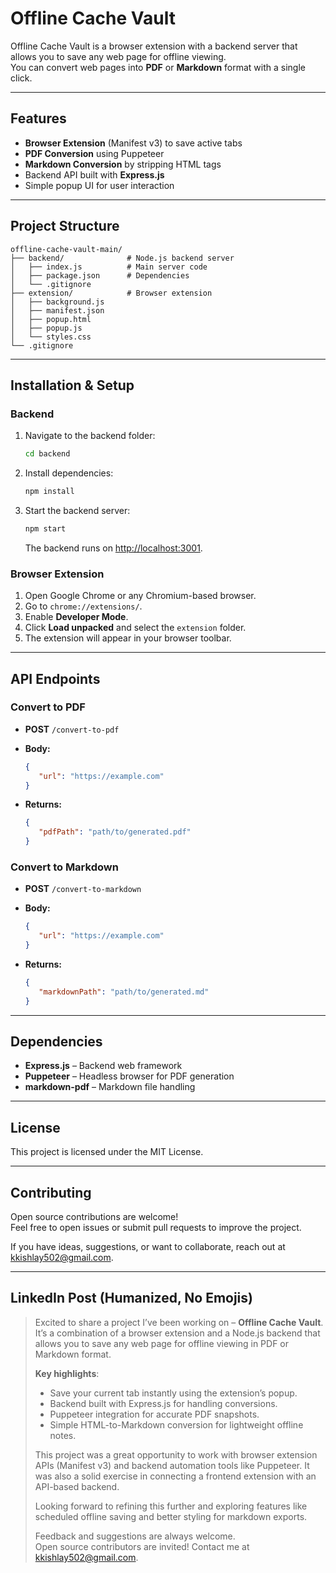 # Offline Cache Vault

Offline Cache Vault is a browser extension with a backend server that allows you to save any web page for offline viewing.  
You can convert web pages into **PDF** or **Markdown** format with a single click.

---

## Features

- **Browser Extension** (Manifest v3) to save active tabs
- **PDF Conversion** using Puppeteer
- **Markdown Conversion** by stripping HTML tags
- Backend API built with **Express.js**
- Simple popup UI for user interaction

---

## Project Structure

```
offline-cache-vault-main/
├── backend/              # Node.js backend server
│   ├── index.js          # Main server code
│   ├── package.json      # Dependencies
│   └── .gitignore
├── extension/            # Browser extension
│   ├── background.js
│   ├── manifest.json
│   ├── popup.html
│   ├── popup.js
│   └── styles.css
└── .gitignore
```

---

## Installation & Setup

### Backend

1. Navigate to the backend folder:

    ```bash
    cd backend
    ```

2. Install dependencies:

    ```bash
    npm install
    ```

3. Start the backend server:

    ```bash
    npm start
    ```

    The backend runs on [http://localhost:3001](http://localhost:3001).

### Browser Extension

1. Open Google Chrome or any Chromium-based browser.
2. Go to `chrome://extensions/`.
3. Enable **Developer Mode**.
4. Click **Load unpacked** and select the `extension` folder.
5. The extension will appear in your browser toolbar.

---

## API Endpoints

### Convert to PDF

- **POST** `/convert-to-pdf`
- **Body:**

  ```json
  {
     "url": "https://example.com"
  }
  ```

- **Returns:**

  ```json
  {
     "pdfPath": "path/to/generated.pdf"
  }
  ```

### Convert to Markdown

- **POST** `/convert-to-markdown`
- **Body:**

  ```json
  {
     "url": "https://example.com"
  }
  ```

- **Returns:**

  ```json
  {
     "markdownPath": "path/to/generated.md"
  }
  ```

---

## Dependencies

- **Express.js** – Backend web framework
- **Puppeteer** – Headless browser for PDF generation
- **markdown-pdf** – Markdown file handling

---

## License

This project is licensed under the MIT License.

---

## Contributing

Open source contributions are welcome!  
Feel free to open issues or submit pull requests to improve the project.

If you have ideas, suggestions, or want to collaborate, reach out at [kkishlay502@gmail.com](mailto:kkishlay502@gmail.com).

---

## LinkedIn Post (Humanized, No Emojis)

> Excited to share a project I’ve been working on – **Offline Cache Vault**.  
> It’s a combination of a browser extension and a Node.js backend that allows you to save any web page for offline viewing in PDF or Markdown format.  
>
> **Key highlights**:  
> - Save your current tab instantly using the extension’s popup.  
> - Backend built with Express.js for handling conversions.  
> - Puppeteer integration for accurate PDF snapshots.  
> - Simple HTML-to-Markdown conversion for lightweight offline notes.  
>
> This project was a great opportunity to work with browser extension APIs (Manifest v3) and backend automation tools like Puppeteer. It was also a solid exercise in connecting a frontend extension with an API-based backend.  
>
> Looking forward to refining this further and exploring features like scheduled offline saving and better styling for markdown exports.  
>
> Feedback and suggestions are always welcome.  
> Open source contributors are invited! Contact me at kkishlay502@gmail.com.

